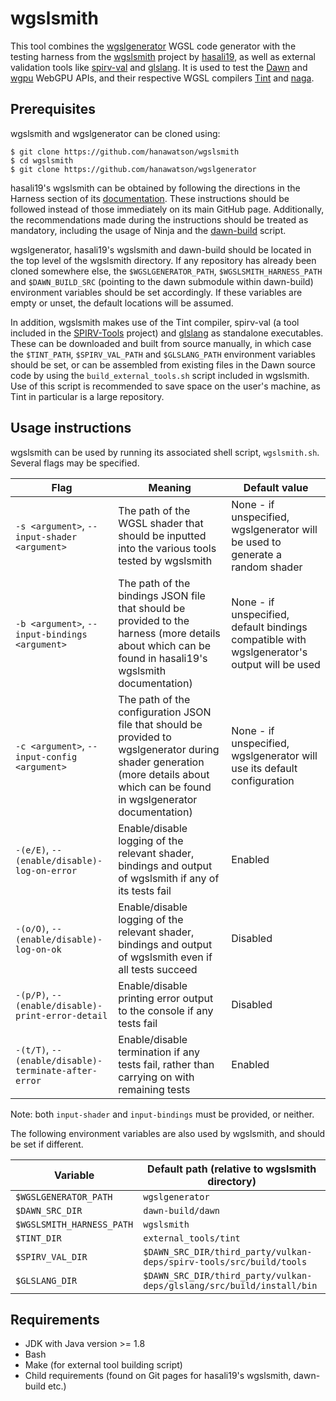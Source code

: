 # wgslsmith

This tool combines the [wgslgenerator](https://github.com/hanawatson/wgslgenerator)
WGSL code generator with the testing harness from the
[wgslsmith](https://github.com/wgslsmith/wgslsmith) project by [hasali19](https://github.com/hasali19), as well as
external validation tools like [spirv-val](https://github.com/KhronosGroup/SPIRV-Tools)
and [glslang](https://github.com/KhronosGroup/glslang). It is used to
test
the [Dawn](https://dawn.googlesource.com/dawn/) and [wgpu](https://github.com/gfx-rs/wgpu) WebGPU APIs, and their
respective WGSL compilers [Tint](https://dawn.googlesource.com/tint) and [naga](https://github.com/gfx-rs/naga).

## Prerequisites

wgslsmith and wgslgenerator can be cloned using:

```
$ git clone https://github.com/hanawatson/wgslsmith
$ cd wgslsmith
$ git clone https://github.com/hanawatson/wgslgenerator
```

hasali19's wgslsmith can be obtained by following the directions in the Harness section
of its [documentation](https://wgslsmith.github.io/harness/building.html). These instructions
should be followed instead of those immediately on its main GitHub page. Additionally, the
recommendations made during the instructions should be treated as mandatory, including the
usage of Ninja and the [dawn-build](https://github.com/wgslsmith/dawn-build) script.

wgslgenerator, hasali19's wgslsmith and dawn-build should be located in the top level of the wgslsmith directory.
If any repository has already been cloned somewhere else, the `$WGSLGENERATOR_PATH`,
`$WGSLSMITH_HARNESS_PATH` and `$DAWN_BUILD_SRC` (pointing to the dawn submodule within dawn-build) environment variables
should be set accordingly. If these variables are empty or unset, the
default locations will be assumed.

In addition, wgslsmith makes use of the Tint compiler, spirv-val (a tool included in the
[SPIRV-Tools](https://github.com/KhronosGroup/SPIRV-Tools) project)
and [glslang](https://github.com/KhronosGroup/glslang) as standalone executables.
These can be downloaded and built from source manually, in which case the `$TINT_PATH`, `$SPIRV_VAL_PATH` and
`$GLSLANG_PATH` environment variables should be set, or can be assembled from existing files in the Dawn source
code by using the `build_external_tools.sh` script included in wgslsmith. Use of this script is recommended to save
space on the
user's machine, as Tint in particular is a large repository.

## Usage instructions

wgslsmith can be used by running its associated shell script, `wgslsmith.sh`. Several flags may be specified.

| Flag | Meaning | Default value |
| ---- | ------- | ------------- |
| `-s <argument>`, `--input-shader <argument>` | The path of the WGSL shader that should be inputted into the various tools tested by wgslsmith | None - if unspecified, wgslgenerator will be used to generate a random shader |
| `-b <argument>`, `--input-bindings <argument>` | The path of the bindings JSON file that should be provided to the harness (more details about which can be found in hasali19's wgslsmith documentation) | None - if unspecified, default bindings compatible with wgslgenerator's output will be used |
| `-c <argument>`, `--input-config <argument>` | The path of the configuration JSON file that should be provided to wgslgenerator during shader generation (more details about which can be found in wgslgenerator documentation) | None - if unspecified, wgslgenerator will use its default configuration |
| `-(e/E)`, `--(enable/disable)-log-on-error` | Enable/disable logging of the relevant shader, bindings and output of wgslsmith if any of its tests fail | Enabled |
| `-(o/O)`, `--(enable/disable)-log-on-ok` | Enable/disable logging of the relevant shader, bindings and output of wgslsmith even if all tests succeed | Disabled |
| `-(p/P)`, `--(enable/disable)-print-error-detail` | Enable/disable printing error output to the console if any tests fail | Disabled |
| `-(t/T)`, `--(enable/disable)-terminate-after-error` | Enable/disable termination if any tests fail, rather than carrying on with remaining tests | Enabled |

Note: both `input-shader` and `input-bindings` must be provided, or neither.

The following environment variables are also used by wgslsmith, and should be set if different.

| Variable | Default path (relative to wgslsmith directory) |
| -------- | ------------- |
| `$WGSLGENERATOR_PATH` | `wgslgenerator` |
| `$DAWN_SRC_DIR` | `dawn-build/dawn` |
| `$WGSLSMITH_HARNESS_PATH` | `wgslsmith` |
| `$TINT_DIR` | `external_tools/tint` |
| `$SPIRV_VAL_DIR` | `$DAWN_SRC_DIR/third_party/vulkan-deps/spirv-tools/src/build/tools` |
|`$GLSLANG_DIR` | `$DAWN_SRC_DIR/third_party/vulkan-deps/glslang/src/build/install/bin` |

## Requirements

- JDK with Java version >= 1.8
- Bash
- Make (for external tool building script)
- Child requirements (found on Git pages for hasali19's wgslsmith, dawn-build etc.)